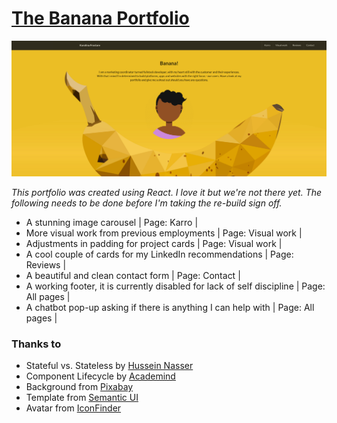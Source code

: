 # [The Banana Portfolio](https://frostare.netlify.com/)
![The Banana Portfolio](src/images/printscreen/bananascreenshot.png)

*This portfolio was created using React. I love it but we're not there yet. The following needs to be done before I'm taking the re-build sign off.*

* A stunning image carousel | Page: Karro |
* More visual work from previous employments | Page: Visual work |
* Adjustments in padding for project cards | Page: Visual work |
* A cool couple of cards for my LinkedIn recommendations | Page: Reviews |
* A beautiful and clean contact form | Page: Contact | 
* A working footer, it is currently disabled for lack of self discipline | Page: All pages |
* A chatbot pop-up asking if there is anything I can help with | Page: All pages |


### Thanks to
* Stateful vs. Stateless by [Hussein Nasser](https://www.youtube.com/watch?v=nhwZn6v5vT0)
* Component Lifecycle by [Academind](https://www.youtube.com/watch?v=Oioo0IdoEls)
* Background from [Pixabay](https://pixabay.com/)
* Template from [Semantic UI](https://semantic-ui.com/)
* Avatar from [IconFinder](https://www.iconfinder.com/)